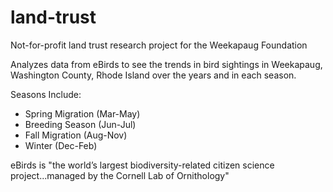 # land-trust
Not-for-profit land trust research project for the Weekapaug Foundation

Analyzes data from eBirds to see the trends in bird sightings in Weekapaug, Washington County, Rhode Island over the years and in each season.

Seasons Include:
* Spring Migration (Mar-May)  
* Breeding Season (Jun-Jul)  
* Fall Migration (Aug-Nov)  
* Winter (Dec-Feb)  

eBirds is "the world’s largest biodiversity-related citizen science project...managed by the Cornell Lab of Ornithology"
